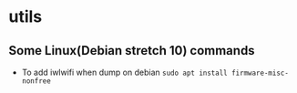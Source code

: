 # utils

## Some Linux(Debian stretch 10) commands

- To add iwlwifi when dump on debian
  `sudo apt install firmware-misc-nonfree`
